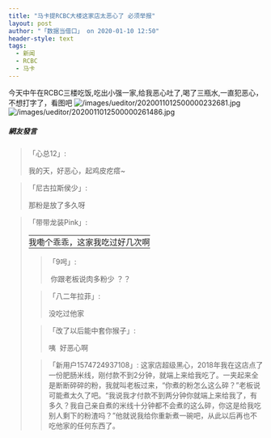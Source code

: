 ```yaml
---
title: "马卡提RCBC大楼这家店太恶心了 必须举报"
layout: post
author: "「数据当借口」 on 2020-01-10 12:50"
header-style: text
tags:
  - 新闻
  - RCBC
  - 马卡
---
```


今天中午在RCBC三楼吃饭,吃出小强一家,给我恶心吐了,喝了三瓶水,一直犯恶心，不想打字了，看图吧<input type="hidden" value="菲乐园提供">
<img src="http://images.feileyuan.com/images/ueditor/2020011012500000232681.jpg" title="/images/ueditor/2020011012500000232681.jpg" alt="/images/ueditor/2020011012500000232681.jpg"><img src="http://images.feileyuan.com/images/ueditor/2020011012500000261486.jpg" title="/images/ueditor/2020011012500000261486.jpg" alt="/images/ueditor/2020011012500000261486.jpg">

##### 網友發言 
> 「心总12」:
> <p>我的天，好恶心，起鸡皮疙瘩~</p>

> 「尼古拉斯侯少」:
> <p>那粉是放了多久呀</p>

> 「带带龙装Pink」:
> <table cellspacing="0" cellpadding="0" width="655">
 <tbody style="overflow-wrap: break-word;">
  <tr style="overflow-wrap: break-word;" class="firstRow">
   <td class="t_f" id="postmessage_11863856" style="overflow-wrap: break-word; margin: 0px; padding: 0px; border-width: 0px; border-style: initial; border-color: initial; font-size: 16px;">我嘞个乖乖，这家我吃过好几次啊</td>
  </tr>
 </tbody>
</table>


> 「9呺」:
> <p>&nbsp;你跟老板说肉多粉少 ？？</p>

> 「八二年拉菲」:
> <p>没吃过他家</p>

> 「改了以后能中套你猴子」:
> <p>咦&nbsp; 好恶心啊</p>

> 「新用户1574724937108」:
> 这家店超级黑心，2018年我在这店点了一份肥肠米线，刚付款不到2分钟，就端上来给我吃了。一夹起来全是断断碎碎的粉，我就叫老板过来，“你煮的粉怎么这么碎？”老板说可能煮太久了吧。“我说我才付款不到两分钟你就端上来给我了，有多久？我自己亲自煮的米线十分钟都不会煮的这么碎，你这是给我吃别人剩下的粉渣吗？”他就说我给你重新煮一碗吧，从此以后再也不吃他家的任何东西了。


